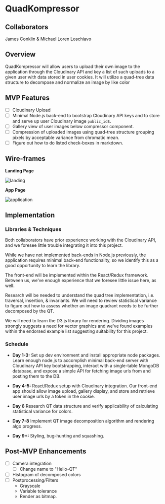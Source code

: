 # QuadKompressor

## Collaborators

James Conklin & Michael Loren Loschiavo

## Overview

QuadKompressor will allow users to upload their own image to the application
through the Cloudinary API and key a list of such uploads to a given user with data stored in user cookies. It will utilize a quad-tree data structure to decompose and normalize an image by like color

## MVP Features
- [ ] Cloudinary Upload
- [ ] Minimal Node.js back-end to bootstrap Cloudinary API keys and to store and serve up user Cloudinary image `public_id`s.
- [ ] Gallery view of user images below compressor component.
- [ ] Compression of uploaded images using quad-tree structure grouping pixels by acceptable variance from chromatic mean.
- [ ] Figure out how to do listed check-boxes in markdown.

## Wire-frames

**Landing Page**

![landing]

**App Page**

![application]

## Implementation

### Libraries & Techniques
Both collaborators have prior experience working with the Cloudinary API, and we foresee little trouble integrating it into this project.

While we have not implemented back-ends in Node.js previously, the application requires minimal back-end functionality, so we identify this as a good opportunity to learn the library.

The front-end will be implemented within the React/Redux framework. Between us, we've enough experience that we foresee little issue here, as well.

Research will be needed to understand the quad tree implementation, i.e. traversal, insertion, & invariants.
We will need to review statistical variance to figure out how to assess whether an image quadrant needs to be further decomposed by the QT.

We will need to learn the D3.js library for rendering. Dividing images strongly suggests a need for vector graphics and we've found examples within the endorsed example list suggesting suitability for this project.  

### Schedule

- **Day 1-3:** Set up dev environment and install appropriate node packages. Learn enough node.js to accomplish minimal back-end server with Cloudinary API key bootstrapping, interact with a single-table MongoDB database, and expose a simple API for fetching image urls from and posting them to the DB.

- **Day 4-5:** React/Redux setup with Cloudinary integration. Our front-end app should allow image upload, gallery display, and store and retrieve user image urls by a token in the cookie.

- **Day 6** Research QT data structure and verify applicability of calculating statistical variance for colors.

- **Day 7-8** Implement QT image decomposition algorithm and rendering algo progress.

- **Day 9+:** Styling, bug-hunting and squashing.

## Post-MVP Enhancements

 - [ ] Camera integration
   - [ ] Change name to "Hello-QT"
 - [ ] Histogram of decomposed colors
 - [ ] Postprocessing/Filters
   - Grayscale
   - Variable tolerance
   - Render as bitmap.

[landing]: (./docs/wireframes/landing.png)
[application]: (./docs/wireframes/application.png)
[trello]:(trello.com)
